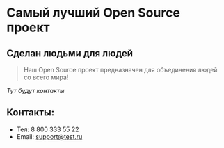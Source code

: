 # Самый лучший Open Source проект

## Сделан людьми для людей

> Наш Open Source проект предназначен для объединения людей со всего мира!

_Тут будут контакты_
## Контакты:
* Тел: 8 800 333 55 22
* Email: support@test.ru